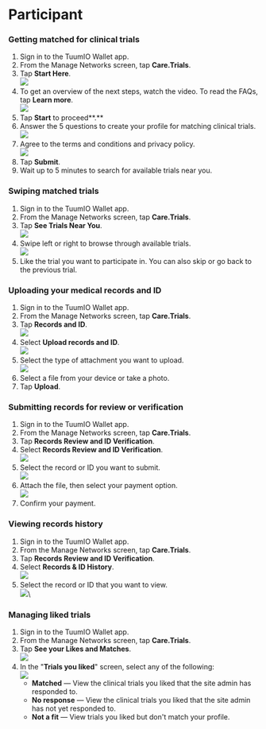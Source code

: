 # Participant

### Getting matched for clinical trials

1. Sign in to the TuumIO Wallet app.
2. From the Manage Networks screen, tap **Care.Trials**.
3. Tap **Start Here**.\
   ![](../../../.gitbook/assets/Screenshot\_20240916\_221827.png)
4. To get an overview of the next steps, watch the video. To read the FAQs, tap **Learn more**.\
   ![](../../../.gitbook/assets/Screenshot\_20240916\_221851.png)
5. Tap **Start** to proceed\*\*.\*\*
6. Answer the 5 questions to create your profile for matching clinical trials.\
   ![](../../../.gitbook/assets/Screenshot\_20240916\_221933.png)
7. Agree to the terms and conditions and privacy policy.\
   ![](../../../.gitbook/assets/Screenshot\_20240916\_222010.png)
8. Tap **Submit**.
9. Wait up to 5 minutes to search for available trials near you.

### Swiping matched trials

1. Sign in to the TuumIO Wallet app.
2. From the Manage Networks screen, tap **Care.Trials**.
3. Tap **See Trials Near You**.\
   ![](../../../.gitbook/assets/Screenshot\_20240916\_222039.png)
4. Swipe left or right to browse through available trials.\
   ![](../../../.gitbook/assets/Screenshot\_20240916\_222056.png)
5. Like the trial you want to participate in. You can also skip or go back to the previous trial.

### Uploading your medical records and ID

1. Sign in to the TuumIO Wallet app.
2. From the Manage Networks screen, tap **Care.Trials**.
3. Tap **Records and ID**.\
   ![](../../../.gitbook/assets/Screenshot\_20240916\_222157.png)
4. Select **Upload records and ID**.\
   ![](../../../.gitbook/assets/Screenshot\_20240916\_222218.png)
5. Select the type of attachment you want to upload.\
   ![](../../../.gitbook/assets/Screenshot\_20240916\_222324.png)
6. Select a file from your device or take a photo.
7. Tap **Upload**.

### Submitting records for review or verification

1. Sign in to the TuumIO Wallet app.
2. From the Manage Networks screen, tap **Care.Trials**.
3. Tap **Records Review and ID Verification**.
4. Select **Records Review and ID Verification**.\
   ![](../../../.gitbook/assets/Screenshot\_20240916\_222358.png)
5. Select the record or ID you want to submit.\
   ![](<../../../.gitbook/assets/Screenshot\_20240916\_222425 (1).png>)
6. Attach the file, then select your payment option.\
   ![](../../../.gitbook/assets/Screenshot\_20240916\_222441.png)
7. Confirm your payment.

### Viewing records history

1. Sign in to the TuumIO Wallet app.
2. From the Manage Networks screen, tap **Care.Trials**.
3. Tap **Records Review and ID Verification**.
4. Select **Records & ID History**.\
   ![](../../../.gitbook/assets/Screenshot\_20240916\_222651.png)
5. Select the record or ID that you want to view.\
   ![](../../../.gitbook/assets/Screenshot\_20240916\_222704.png)\\

### Managing liked trials

1. Sign in to the TuumIO Wallet app.
2. From the Manage Networks screen, tap **Care.Trials**.
3. Tap **See your Likes and Matches**.\
   ![](<../../../.gitbook/assets/Screenshot\_20240916\_222729 (1).png>)
4. In the "**Trials you liked**" screen, select any of the following:\
   ![](../../../.gitbook/assets/Screenshot\_20240916\_223225.png)
   * **Matched** — View the clinical trials you liked that the site admin has responded to.
   * **No response** — View the clinical trials you liked that the site admin has not yet responded to.
   * **Not a fit** — View trials you liked but don't match your profile.
